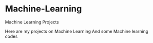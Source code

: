 # Machine-Learning
Machine Learning Projects

Here are my projects on Machine Learning
And some Machine learning codes
